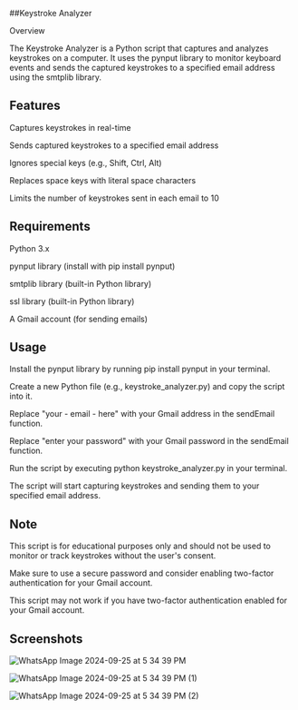 ##Keystroke Analyzer

Overview

The Keystroke Analyzer is a Python script that captures and analyzes keystrokes on a computer. It uses the pynput library to monitor keyboard events and sends the captured keystrokes to a specified email address using the smtplib library.


## Features

Captures keystrokes in real-time

Sends captured keystrokes to a specified email address

Ignores special keys (e.g., Shift, Ctrl, Alt)

Replaces space keys with literal space characters

Limits the number of keystrokes sent in each email to 10
## Requirements

Python 3.x

pynput library (install with pip install pynput)

smtplib library (built-in Python library)

ssl library (built-in Python library)

A Gmail account (for sending emails)

## Usage

Install the pynput library by running pip install pynput in your terminal.

Create a new Python file (e.g., keystroke_analyzer.py) and copy the script into it.

Replace "your - email - here" with your Gmail address in the sendEmail function.

Replace "enter your password" with your Gmail password in the sendEmail function.

Run the script by executing python keystroke_analyzer.py in your terminal.

The script will start capturing keystrokes and sending them to your specified email address.

## Note

This script is for educational purposes only and should not be used to monitor or track keystrokes without the user's consent.

Make sure to use a secure password and consider enabling two-factor authentication for your Gmail account.

This script may not work if you have two-factor authentication enabled for your Gmail account.

## Screenshots
![WhatsApp Image 2024-09-25 at 5 34 39 PM](https://github.com/user-attachments/assets/5bee3137-bf24-4b91-8e3b-90849fa4e8fd)

![WhatsApp Image 2024-09-25 at 5 34 39 PM (1)](https://github.com/user-attachments/assets/dbefed26-bbec-4a87-a65d-6953ca17a714)

![WhatsApp Image 2024-09-25 at 5 34 39 PM (2)](https://github.com/user-attachments/assets/a1585e85-1b7f-4233-9eaf-3cf72695b1aa)
